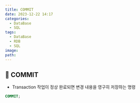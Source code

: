 ```yaml
---
title: COMMIT
date: 2023-12-22 14:17
categories:
  - DataBase
  - SQL
tags:
  - DataBase
  - RDB
  - SQL
image: 
path:
---
```


## 🌈 COMMIT
+ Transaction 작업이 정상 완료되면 변경 내용을 영구히 저장하는 명령
```sql
COMMIT;
```